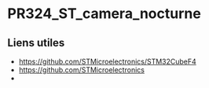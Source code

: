 # PR324_ST_camera_nocturne

## Liens utiles

- https://github.com/STMicroelectronics/STM32CubeF4
- https://github.com/STMicroelectronics
- 
